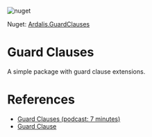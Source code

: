 ![nuget](https://img.shields.io/nuget/dt/Ardalis.GuardClauses.svg)

Nuget: [Ardalis.GuardClauses](https://www.nuget.org/packages/Ardalis.GuardClauses)

# Guard Clauses
A simple package with guard clause extensions.

# References

- [Guard Clauses (podcast: 7 minutes)](http://www.weeklydevtips.com/004)
- [Guard Clause](http://deviq.com/guard-clause/)
